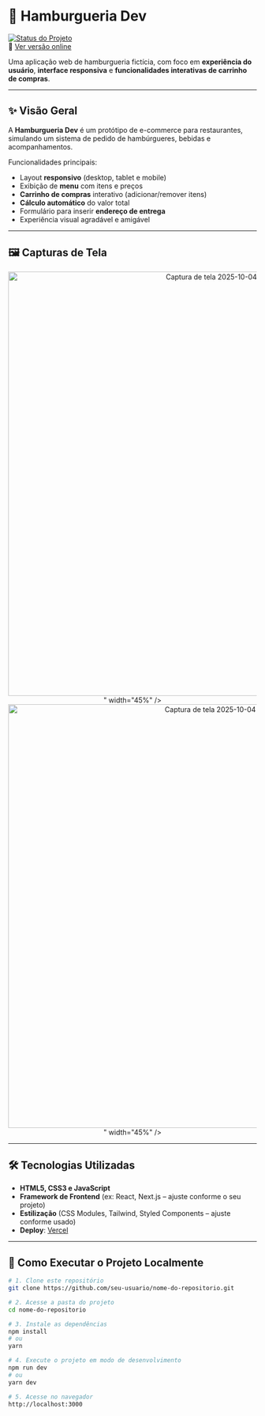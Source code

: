 # 🍔 Hamburgueria Dev  

[![Status do Projeto](https://img.shields.io/badge/status-desenvolvido-brightgreen)](#)  
🔗 [Ver versão online](https://projeto-hamburgueria-dev-beta.vercel.app/)  

Uma aplicação web de hamburgueria fictícia, com foco em **experiência do usuário**, **interface responsiva** e **funcionalidades interativas de carrinho de compras**.  

---

## ✨ Visão Geral

A **Hamburgueria Dev** é um protótipo de e-commerce para restaurantes, simulando um sistema de pedido de hambúrgueres, bebidas e acompanhamentos.  

Funcionalidades principais:
- Layout **responsivo** (desktop, tablet e mobile)  
- Exibição de **menu** com itens e preços  
- **Carrinho de compras** interativo (adicionar/remover itens)  
- **Cálculo automático** do valor total  
- Formulário para inserir **endereço de entrega**  
- Experiência visual agradável e amigável  

---

## 🖼️ Capturas de Tela

<p align="center">
  <img src="<img width="1897" height="858" alt="Captura de tela 2025-10-04 124316" src="https://github.com/user-attachments/assets/f79c62ad-822c-4fe9-85d2-911aba1aa122" />
" width="45%" />
  <img src="<img width="1895" height="857" alt="Captura de tela 2025-10-04 124343" src="https://github.com/user-attachments/assets/10329b51-1415-4abf-be79-46524332b1e2" />
" width="45%" />
</p>

---

## 🛠️ Tecnologias Utilizadas

- **HTML5, CSS3 e JavaScript**  
- **Framework de Frontend** (ex: React, Next.js – ajuste conforme o seu projeto)  
- **Estilização** (CSS Modules, Tailwind, Styled Components – ajuste conforme usado)  
- **Deploy**: [Vercel](https://vercel.com/)  

---

## 🚀 Como Executar o Projeto Localmente

```bash
# 1. Clone este repositório
git clone https://github.com/seu-usuario/nome-do-repositorio.git

# 2. Acesse a pasta do projeto
cd nome-do-repositorio

# 3. Instale as dependências
npm install
# ou
yarn

# 4. Execute o projeto em modo de desenvolvimento
npm run dev
# ou
yarn dev

# 5. Acesse no navegador
http://localhost:3000
